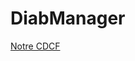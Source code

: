 # DiabManager


[Notre CDCF](https://docs.google.com/document/d/1cVAyEzOS9O1DJjmaP3hkC2fDr3x8sC2kWvRtWae6wbE/edit "Cahier des charges")
